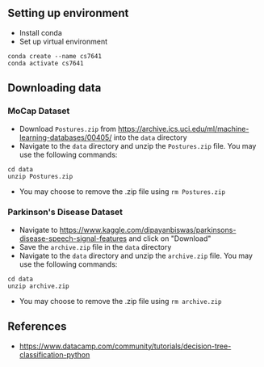 
## Setting up environment
- Install conda
- Set up virtual environment
```
conda create --name cs7641
conda activate cs7641
```

## Downloading data
### MoCap Dataset
- Download `Postures.zip` from https://archive.ics.uci.edu/ml/machine-learning-databases/00405/ into the `data` directory
- Navigate to the `data` directory and unzip the `Postures.zip` file. You may use the following commands:
```
cd data
unzip Postures.zip
```
- You may choose to remove the .zip file using `rm Postures.zip`

### Parkinson's Disease Dataset
- Navigate to https://www.kaggle.com/dipayanbiswas/parkinsons-disease-speech-signal-features and click on "Download"
- Save the `archive.zip` file in the `data` directory
- Navigate to the `data` directory and unzip the `archive.zip` file. You may use the following commands:
```
cd data
unzip archive.zip
```
- You may choose to remove the .zip file using `rm archive.zip`


## References
- https://www.datacamp.com/community/tutorials/decision-tree-classification-python


